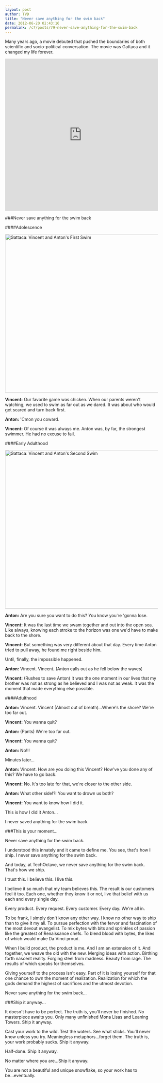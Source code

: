 ```yaml
---
layout: post
author: TVD
title: "Never save anything for the swim back"
date: 2012-06-20 02:43:16
permalink: /c7/posts/79-never-save-anything-for-the-swim-back
---
```


Many years ago, a movie debuted that pushed the boundaries of both scientific and socio-political conversation. The movie was Gattaca and it changed my life forever.

<iframe width="100%" height="500" src="https://www.youtube.com/embed/ll5qiWa6YDk" frameborder="0" allowfullscreen></iframe>

###Never save anything for the swim back

####Adolescence

<img src="http://techoctave.com/c7/static/gattaca-vincent-anton-first-swim.jpg" width="520" alt="Gattaca: Vincent and Anton's First Swim"/>

**Vincent:** Our favorite game was chicken. When our parents weren't watching, we used to swim as far out as we dared. It was about who would get scared and turn back first.

**Anton:** 'Cmon you coward.

**Vincent:** Of course it was always me. Anton was, by far, the strongest swimmer. He had no excuse to fail.

####Early Adulthood

<img src="http://techoctave.com/c7/static/gattaca-vincent-anton-second-swim.jpg" width="520" alt="Gattaca: Vincent and Anton's Second Swim"/>

**Anton:** Are you sure you want to do this? You know you're 'gonna lose.

**Vincent:** It was the last time we swam together and out into the open sea. Like always, knowing each stroke to the horizon was one we'd have to make back to the shore.

**Vincent:** But something was very different about that day. Every time Anton tried to pull away, he found me right beside him. 

Until, finally, the impossible happened.

**Anton:** Vincent. Vincent. (Anton calls out as he fell below the waves)

**Vincent:** (Rushes to save Anton) It was the one moment in our lives that my brother was not as strong as he believed and I was not as weak. It was the moment that made everything else possible.


####Adulthood

**Anton:** Vincent. Vincent (Almost out of breath)...Where's the shore? We're too far out.

**Vincent:** You wanna quit?

**Anton:** (Pants) We're too far out.

**Vincent:** You wanna quit?

**Anton:** No!!!

Minutes later...

**Anton:** Vincent. How are you doing this Vincent? How've you done any of this? We have to go back.

**Vincent:** No. It's too late for that, we're closer to the other side.

**Anton:** What other side!?! You want to drown us both?

**Vincent:** You want to know how I did it.

This is how I did it Anton...

I never saved anything for the swim back.


###This is your moment...

Never save anything for the swim back.

I understood this innately and it came to define me. You see, that's how I ship. I never save anything for the swim back.

And today, at TechOctave, we never save anything for the swim back. That's how we ship.

I trust this. I believe this. I live this.

I believe it so much that my team believes this. The result is our customers feel it too. Each one, whether they know it or not, live that belief with us each and every single day.

Every product. Every request. Every customer. Every day. We're all in.

To be frank, I simply don't know any other way. I know no other way to ship than to give it my all. To pursue perfection with the fervor and fascination of the most devout evangelist. To mix bytes with bits and sprinkles of passion like the greatest of Renaissance chefs. To blend blood with bytes, the likes of which would make Da Vinci proud.

When I build product, the product is me. And I am an extension of it. And together, we weave the old with the new.
Merging ideas with action. Birthing forth nascent reality. Forging steel from madness. Beauty from rage. The results of which speaks for themselves.

Giving yourself to the process isn't easy. Part of it is losing yourself for that one chance to own the moment of realization. Realization for which the gods demand the highest of sacrifices and the utmost devotion. 

Never save anything for the swim back...


###Ship it anyway...

It doesn't have to be perfect. The truth is, you'll never be finished. No masterpiece awaits you. Only many unfinished Mona Lisas and Leaning Towers. Ship it anyway. 

Cast your work to the wild. Test the waters. See what sticks. You'll never know unless you try. Meaningless metaphors...forget them. The truth is, your work probably sucks. Ship it anyway. 

Half-done. Ship it anyway.

No matter where you are...Ship it anyway.

You are not a beautiful and unique snowflake, so your work has to be...eventually.




